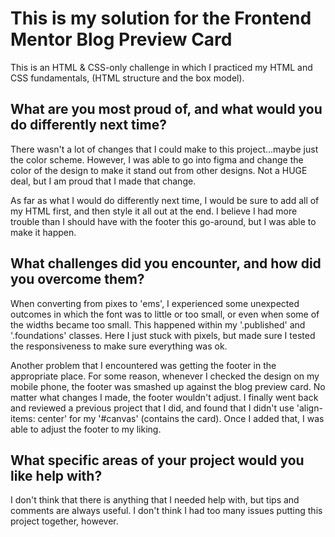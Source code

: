 <h1>This is my solution for the Frontend Mentor Blog Preview Card</h1>

This is an HTML & CSS-only challenge in which I practiced my HTML and CSS fundamentals, (HTML structure and the box model).



<h2>What are you most proud of, and what would you do differently next time?</h2>

There wasn't a lot of changes that I could make to this project...maybe just the color scheme.  However, I was able to go into figma and change the color of the design to make it stand out from other designs.  Not a HUGE deal, but I am proud that I made that change.

As far as what I would do differently next time, I would be sure to add all of my HTML first, and then style it all out at the end.  I believe I had more trouble than I should have with the footer this go-around, but I was able to make it happen.

<h2>What challenges did you encounter, and how did you overcome them?</h2>

When converting from pixes to 'ems', I experienced some unexpected outcomes in which the font was to little or too small, or even when some of the widths became too small.  This happened within my '.published' and '.foundations' classes.  Here I just stuck with pixels, but made sure I tested the responsiveness to make sure everything was ok.

Another problem that I encountered was getting the footer in the appropriate place.  For some reason, whenever I checked the design on my mobile phone, the footer was smashed up against the blog preview card.  No matter what changes I made, the footer wouldn't adjust.  I finally went back and reviewed a previous project that I did, and found that I didn't use 'align-items: center' for my '#canvas' (contains the card).  Once I added that, I was able to adjust the footer to my liking.

<h2>What specific areas of your project would you like help with?</h2>

I don't think that there is anything that I needed help with, but tips and comments are always useful. I don't think I had too many issues putting this project together, however.
